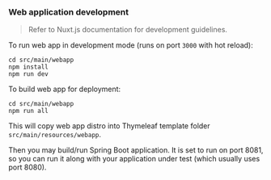 ### Web application development

> Refer to Nuxt.js documentation for development guidelines.

To run web app in development mode (runs on port `3000` with hot reload):
    
    cd src/main/webapp
    npm install
    npm run dev

To build web app for deployment:

    cd src/main/webapp
    npm run all

This will copy web app distro into Thymeleaf template folder `src/main/resources/webapp`. 

Then you may build/run Spring Boot application.
It is set to run on port 8081, so you can run it along
with your application under test (which usually uses port 8080).